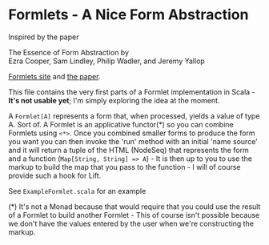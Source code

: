 # Formlets - A Nice Form Abstraction

Inspired by the paper 

The Essence of Form Abstraction by     
Ezra Cooper, Sam Lindley, Philip Wadler, and Jeremy Yallop

[Formlets site](http://groups.inf.ed.ac.uk/links/formlets/) and [the paper](http://groups.inf.ed.ac.uk/links/papers/formlets-essence.pdf).

This file contains the very first parts of a Formlet implementation
in Scala - **It's not usable yet**; I'm simply exploring the idea 
at the moment.

A `Formlet[A]` represents a form that, when processed, yields a value
of type A. Sort of. A Formlet is an applicative functor(*) so you
can  combine Formlets using `<*>`. Once you combined smaller forms to
produce the form you want you can then invoke the 'run' method with
an initial 'name source' and it will return a tuple of the HTML
(NodeSeq) that represents the form and a function (`Map[String,
String] => A`) - It is then up to you to use the markup to build the
map that you pass to  the function - I will of course provide such a
hook for Lift.

See `ExampleFormlet.scala` for an example

(*) It's not a Monad because that would require that you could use the 
 result of a Formlet to build another Formlet - This of course isn't 
 possible because we don't have the values entered by the user when we're
 constructing the markup.